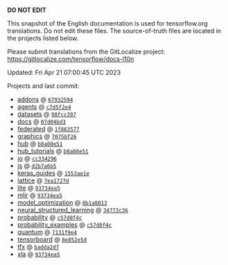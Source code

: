 __DO NOT EDIT__

This snapshot of the English documentation is used for tensorflow.org
translations. Do not edit these files. The source-of-truth files are located in
the projects listed below.

Please submit translations from the GitLocalize project: https://gitlocalize.com/tensorflow/docs-l10n

Updated: Fri Apr 21 07:00:45 UTC 2023

Projects and last commit:

- [addons](https://github.com/tensorflow/addons/tree/master/docs) @ <a href='https://github.com/tensorflow/addons/commit/6793259434d0bc59f7bbd5b8b8d7b2e12e6501d6'><code>67932594</code></a>
- [agents](https://github.com/tensorflow/agents/tree/master/docs) @ <a href='https://github.com/tensorflow/agents/commit/c7d5f2e4d3a4e68ebac7fb920ea1b6ecbbc1d7f8'><code>c7d5f2e4</code></a>
- [datasets](https://github.com/tensorflow/datasets/tree/master/docs) @ <a href='https://github.com/tensorflow/datasets/commit/98fcc3972dead905652dbcadf3d54bd840310487'><code>98fcc397</code></a>
- [docs](https://github.com/tensorflow/docs/tree/master/site/en) @ <a href='https://github.com/tensorflow/docs/commit/07d04bd3afd508f827ba4001660dda76086dfab9'><code>07d04bd3</code></a>
- [federated](https://github.com/tensorflow/federated/tree/main/docs) @ <a href='https://github.com/tensorflow/federated/commit/1f863577bc539d505dd18275f6703c3ca0edd1c5'><code>1f863577</code></a>
- [graphics](https://github.com/tensorflow/graphics/tree/master/tensorflow_graphics/g3doc) @ <a href='https://github.com/tensorflow/graphics/commit/7075bf26289336fd91995efbc2e7346afb20d7ae'><code>7075bf26</code></a>
- [hub](https://github.com/tensorflow/hub/tree/master/docs) @ <a href='https://github.com/tensorflow/hub/commit/b8a08e51a7566e44fc521fe3004fffd8b6c6a871'><code>b8a08e51</code></a>
- [hub_tutorials](https://github.com/tensorflow/hub/tree/master/examples/colab) @ <a href='https://github.com/tensorflow/hub/commit/b8a08e51a7566e44fc521fe3004fffd8b6c6a871'><code>b8a08e51</code></a>
- [io](https://github.com/tensorflow/io/tree/master/docs) @ <a href='https://github.com/tensorflow/io/commit/cc3342960d5e457a0d21b64ea61917becba51497'><code>cc334296</code></a>
- [js](https://github.com/tensorflow/tfjs-website/tree/master/docs) @ <a href='https://github.com/tensorflow/tfjs-website/commit/d2b7a6b5ef8db8c386e8e509f0600d9a3dd66c4c'><code>d2b7a6b5</code></a>
- [keras_guides](https://github.com/tensorflow/docs/tree/snapshot-keras/site/en/guide/keras) @ <a href='https://github.com/tensorflow/docs/commit/1553ae1e4a149be71703e2ee60173b3d1e0e8c00'><code>1553ae1e</code></a>
- [lattice](https://github.com/tensorflow/lattice/tree/master/docs) @ <a href='https://github.com/tensorflow/lattice/commit/7ea1727de1e0309eb324296bc445e0bf5c5c6d74'><code>7ea1727d</code></a>
- [lite](https://github.com/tensorflow/tensorflow/tree/master/tensorflow/lite/g3doc) @ <a href='https://github.com/tensorflow/tensorflow/commit/93734ea51b478e525a80b24dfe57ea019f8a9019'><code>93734ea5</code></a>
- [mlir](https://github.com/tensorflow/tensorflow/tree/master/tensorflow/compiler/mlir/g3doc) @ <a href='https://github.com/tensorflow/tensorflow/commit/93734ea51b478e525a80b24dfe57ea019f8a9019'><code>93734ea5</code></a>
- [model_optimization](https://github.com/tensorflow/model-optimization/tree/master/tensorflow_model_optimization/g3doc) @ <a href='https://github.com/tensorflow/model-optimization/commit/8b1a8013ea036377e1d978ba8ec6d55b0a46c4d0'><code>8b1a8013</code></a>
- [neural_structured_learning](https://github.com/tensorflow/neural-structured-learning/tree/master/g3doc) @ <a href='https://github.com/tensorflow/neural-structured-learning/commit/34773c366a9e384cc32811b7b61acf5f0b54d9f5'><code>34773c36</code></a>
- [probability](https://github.com/tensorflow/probability/tree/main/tensorflow_probability/g3doc) @ <a href='https://github.com/tensorflow/probability/commit/c57d0f4cc34502e238ee1d7d5f31b0278eb40e82'><code>c57d0f4c</code></a>
- [probability_examples](https://github.com/tensorflow/probability/tree/main/tensorflow_probability/examples/jupyter_notebooks) @ <a href='https://github.com/tensorflow/probability/commit/c57d0f4cc34502e238ee1d7d5f31b0278eb40e82'><code>c57d0f4c</code></a>
- [quantum](https://github.com/tensorflow/quantum/tree/master/docs) @ <a href='https://github.com/tensorflow/quantum/commit/7131f9e4d2d289e51f9705161b29c45159da1921'><code>7131f9e4</code></a>
- [tensorboard](https://github.com/tensorflow/tensorboard/tree/master/docs) @ <a href='https://github.com/tensorflow/tensorboard/commit/8e852e5dc28231cab29218ea39d3a02e7fa82cd3'><code>8e852e5d</code></a>
- [tfx](https://github.com/tensorflow/tfx/tree/master/docs) @ <a href='https://github.com/tensorflow/tfx/commit/badda2d7aa379022c1b4fe8c2c1aeae11acb998d'><code>badda2d7</code></a>
- [xla](https://github.com/tensorflow/tensorflow/tree/master/tensorflow/compiler/xla/g3doc) @ <a href='https://github.com/tensorflow/tensorflow/commit/93734ea51b478e525a80b24dfe57ea019f8a9019'><code>93734ea5</code></a>

